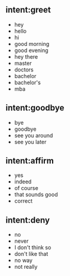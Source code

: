 ## intent:greet
- hey
- hello
- hi
- good morning
- good evening
- hey there
- master
- doctors
- bachelor
- bachelor's
- mba
## intent:goodbye
- bye
- goodbye
- see you around
- see you later

## intent:affirm
- yes
- indeed
- of course
- that sounds good
- correct

## intent:deny
- no
- never
- I don't think so
- don't like that
- no way
- not really


